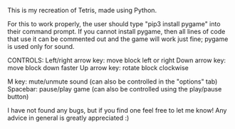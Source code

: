 This is my recreation of Tetris, made using Python.

For this to work properly, the user should type "pip3 install pygame" into their command prompt. If you cannot install pygame, then all lines of code that use it can be commented out and the game will work just fine; pygame is used only for sound.

CONTROLS:
  Left/right arrow key: move block left or right
  Down arrow key: move block down faster
  Up arrow key: rotate block clockwise

  M key: mute/unmute sound (can also be controlled in the "options" tab)
  Spacebar: pause/play game (can also be controlled using the play/pause button)

I have not found any bugs, but if you find one feel free to let me know! Any advice in general is greatly appreciated :)
